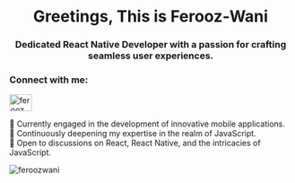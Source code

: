 <h1 align="center">Greetings, This is Ferooz-Wani</h1>
<h3 align="center">Dedicated React Native Developer with a passion for crafting seamless user experiences.</h3>

<h3 align="left">Connect with me:</h3>
<p align="left">
<a href="https://linkedin.com/in/ferooz ah" target="blank"><img align="center" src="https://raw.githubusercontent.com/rahuldkjain/github-profile-readme-generator/master/src/images/icons/Social/linked-in-alt.svg" alt="ferooz ah" height="30" width="40" /></a>
</p>

<p align="left">🔭 Currently engaged in the development of innovative mobile applications.<br>
🌱 Continuously deepening my expertise in the realm of JavaScript.<br>
💬 Open to discussions on React, React Native, and the intricacies of JavaScript.</p>


<p><img align="center" src="https://github-readme-streak-stats.herokuapp.com/?user=feroozwani&" alt="feroozwani" /></p>
